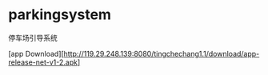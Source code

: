 # parkingsystem
停车场引导系统

[app Download][http://119.29.248.139:8080/tingchechang1.1/download/app-release-net-v1-2.apk]
